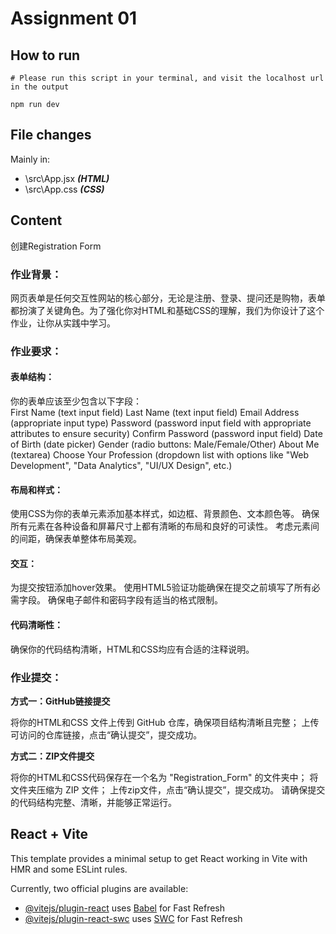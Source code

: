 # Assignment 01

## How to run
```shell
# Please run this script in your terminal, and visit the localhost url in the output

npm run dev
```

## File changes
Mainly in:  
* \src\App.jsx ***(HTML)***
* \src\App.css ***(CSS)***

## Content
创建Registration Form

### 作业背景：

网页表单是任何交互性网站的核心部分，无论是注册、登录、提问还是购物，表单都扮演了关键角色。为了强化你对HTML和基础CSS的理解，我们为你设计了这个作业，让你从实践中学习。

### 作业要求：

#### 表单结构：
你的表单应该至少包含以下字段：  
First Name (text input field)
Last Name (text input field)
Email Address (appropriate input type)
Password (password input field with appropriate attributes to ensure security)
Confirm Password (password input field)
Date of Birth (date picker)
Gender (radio buttons: Male/Female/Other)
About Me (textarea)
Choose Your Profession (dropdown list with options like "Web Development", "Data Analytics", "UI/UX Design", etc.)

#### 布局和样式：

使用CSS为你的表单元素添加基本样式，如边框、背景颜色、文本颜色等。
确保所有元素在各种设备和屏幕尺寸上都有清晰的布局和良好的可读性。
考虑元素间的间距，确保表单整体布局美观。

#### 交互：

为提交按钮添加hover效果。
使用HTML5验证功能确保在提交之前填写了所有必需字段。
确保电子邮件和密码字段有适当的格式限制。

#### 代码清晰性：
确保你的代码结构清晰，HTML和CSS均应有合适的注释说明。

### 作业提交：  

**方式一：GitHub链接提交**

将你的HTML和CSS 文件上传到 GitHub 仓库，确保项目结构清晰且完整；
上传可访问的仓库链接，点击“确认提交”，提交成功。  

**方式二：ZIP文件提交**

将你的HTML和CSS代码保存在一个名为 "Registration_Form" 的文件夹中；
将文件夹压缩为 ZIP 文件；
上传zip文件，点击“确认提交”，提交成功。
请确保提交的代码结构完整、清晰，并能够正常运行。


## React + Vite

This template provides a minimal setup to get React working in Vite with HMR and some ESLint rules.

Currently, two official plugins are available:

- [@vitejs/plugin-react](https://github.com/vitejs/vite-plugin-react/blob/main/packages/plugin-react/README.md) uses [Babel](https://babeljs.io/) for Fast Refresh
- [@vitejs/plugin-react-swc](https://github.com/vitejs/vite-plugin-react-swc) uses [SWC](https://swc.rs/) for Fast Refresh
